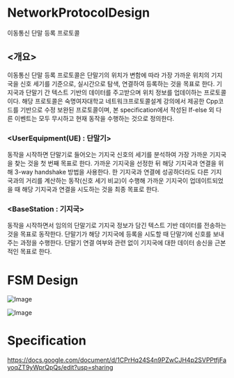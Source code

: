 # NetworkProtocolDesign
이동통신 단말 등록 프로토콜


## <개요>

  이동통신 단말 등록 프로토콜은 단말기의 위치가 변함에 따라 가장 가까운 위치의 기지국을 신호 세기를 기준으로, 실시간으로 탐색, 연결하여 등록하는 것을 목표로 한다. 기지국과 단말기 간 텍스트 기반의 데이터를 주고받으며 위치 정보를 업데이하는 프로토콜이다.
 해당 프로토콜은 숙명여자대학교 네트워크프로토콜설계 강의에서 제공한 Cpp코드를 기반으로 수정 보완된 프로토콜이며, 본 specification에서 작성된 If-else 외 다른 이벤트는 모두 무시하고 현재 동작을 수행하는 것으로 정의한다.


### <UserEquipment(UE) : 단말기>

  동작을 시작하면 단말기로 들어오는 기지국 신호의 세기를 분석하여 가장 가까운 기지국을 찾는 것을 첫 번째 목표로 한다. 가까운 기지국을 선정한 뒤 해당 기지국과 연결을 위해 3-way handshake 방법을 사용한다. 한 기지국과 연결에 성공하더라도 다른 기지국과의 거리를 계산하는 동작(신호 세기 비교)이 수행해 가까운 기지국이 업데이트되었을 때 해당 기지국과 연결을 시도하는 것을 최종 목표로 한다.


### <BaseStation : 기지국>

  동작을 시작하면서 임의의 단말기로 기지국 정보가 담긴 텍스트 기반 데이터를 전송하는 것을 목표로 동작한다. 단말기가 해당 기지국에 등록을 시도할 때 단말기에 신호를 보내주는 과정을 수행한다. 단말기 연결 여부와 관련 없이 기지국에 대한 데이터 송신을 근본적인 목표로 한다.

# FSM Design
![Image](https://github.com/user-attachments/assets/d508cb94-2c0a-4080-8dc2-e85fc607aa12)

![Image](https://github.com/user-attachments/assets/3148bace-4b02-49e6-8b33-6fd7fa68fb06)


# Specification
https://docs.google.com/document/d/1CPrHq24S4n9PZwCJH4p2SVPPtfjFayoqZT9yWprQpQs/edit?usp=sharing
